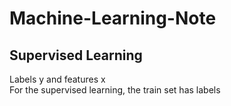 # Machine-Learning-Note
## Supervised Learning
Labels y and features x   
For the supervised learning, the train set has labels
